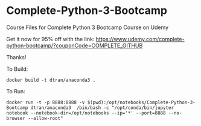 # Complete-Python-3-Bootcamp
Course Files for Complete Python 3 Bootcamp Course on Udemy


Get it now for 95% off with the link:
https://www.udemy.com/complete-python-bootcamp/?couponCode=COMPLETE_GITHUB

Thanks!

To Build: 
```
docker build -t dtran/anaconda3 .
```
To Run: 
```
docker run -t -p 8888:8888 -v $(pwd):/opt/notebooks/Complete-Python-3-Bootcamp dtran/anaconda3  /bin/bash -c "/opt/conda/bin/jupyter notebook --notebook-dir=/opt/notebooks --ip='*' --port=8888 --no-browser --allow-root"
```
